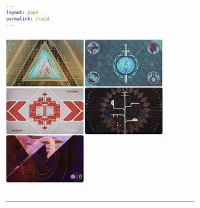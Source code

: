 ```yaml
---
layout: page
permalink: /raid
---
```


<body>

<br>
<a href="https://idleanimation.com/raid/vaultofglass"><img src="/img/raidbanner/vog.jpg"></a>
<a href="https://idleanimation.com/raid/lastwish"><img src="/img/raidbanner/lw.png"></a>
<a href="https://idleanimation.com/raid/deepstonecrypt"><img src="/img/raidbanner/dsc.png"></a>
<a href="https://idleanimation.com/raid/vowofdisciple"><img src="/img/raidbanner/vow.png"></a>
<a href="https://idleanimation.com/raid/rootofnightmares"><img src="/img/raidbanner/ron.png"></a><br><br>
<br>
<hr>
